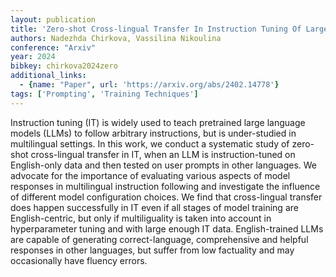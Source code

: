 ```yaml
---
layout: publication
title: 'Zero-shot Cross-lingual Transfer In Instruction Tuning Of Large Language Models'
authors: Nadezhda Chirkova, Vassilina Nikoulina
conference: "Arxiv"
year: 2024
bibkey: chirkova2024zero
additional_links:
  - {name: "Paper", url: 'https://arxiv.org/abs/2402.14778'}
tags: ['Prompting', 'Training Techniques']
---
```

Instruction tuning (IT) is widely used to teach pretrained large language
models (LLMs) to follow arbitrary instructions, but is under-studied in
multilingual settings. In this work, we conduct a systematic study of zero-shot
cross-lingual transfer in IT, when an LLM is instruction-tuned on English-only
data and then tested on user prompts in other languages. We advocate for the
importance of evaluating various aspects of model responses in multilingual
instruction following and investigate the influence of different model
configuration choices. We find that cross-lingual transfer does happen
successfully in IT even if all stages of model training are English-centric,
but only if multiliguality is taken into account in hyperparameter tuning and
with large enough IT data. English-trained LLMs are capable of generating
correct-language, comprehensive and helpful responses in other languages, but
suffer from low factuality and may occasionally have fluency errors.

